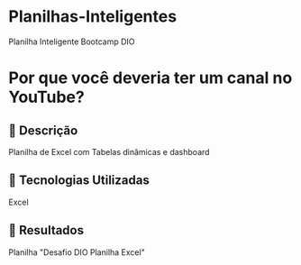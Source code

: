 # Planilhas-Inteligentes
Planilha Inteligente Bootcamp DIO


# Por que você deveria ter um canal no YouTube?

## 📒 Descrição
Planilha de Excel com Tabelas dinâmicas e dashboard

## 🤖 Tecnologias Utilizadas
Excel



## 🚀 Resultados
Planilha "Desafio DIO Planilha Excel"
